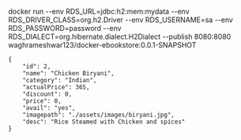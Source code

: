 docker run --env RDS_URL=jdbc:h2:mem:mydata --env RDS_DRIVER_CLASS=org.h2.Driver --env RDS_USERNAME=sa --env RDS_PASSWORD=password --env RDS_DIALECT=org.hibernate.dialect.H2Dialect --publish 8080:8080 waghrameshwar123/docker-ebookstore:0.0.1-SNAPSHOT



    {
        "id": 2,
        "name": "Chicken Biryani",
        "category": "Indian",
        "actualPrice": 365,
        "discount": 0,
        "price": 0,
        "avail": "yes",
        "imagepath": "./assets/images/biryani.jpg",
        "desc": "Rice Steamed with Chicken and spices"
    }
